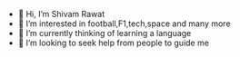 - 👋 Hi, I’m Shivam Rawat
- 👀 I’m interested in football,F1,tech,space and many more
- 🌱 I’m currently thinking of learning a language 
- 💞️ I’m looking to seek help from people to guide me
